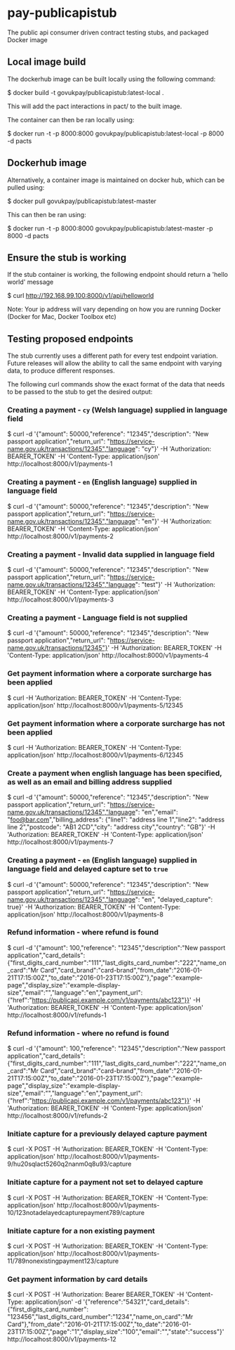 # pay-publicapistub
The public api consumer driven contract testing stubs, and packaged Docker image

## Local image build

The dockerhub image can be built locally using the following command:

$ docker build -t govukpay/publicapistub:latest-local .

This will add the pact interactions in pact/ to the built image.

The container can then be ran locally using:

$ docker run -t -p 8000:8000  govukpay/publicapistub:latest-local -p 8000 -d pacts

## Dockerhub image

Alternatively, a container image is maintained on docker hub, which can be pulled using:

$ docker pull govukpay/publicapistub:latest-master

This can then be ran using:

$ docker run -t -p 8000:8000  govukpay/publicapistub:latest-master -p 8000 -d pacts

## Ensure the stub is working

If the stub container is working, the following endpoint should return a 'hello world' message

$ curl http://192.168.99.100:8000/v1/api/helloworld

Note: Your ip address will vary depending on how you are running Docker (Docker for Mac, Docker Toolbox etc)

## Testing proposed endpoints

The stub currently uses a different path for every test endpoint variation. Future releases will allow the ability to call the same endpoint with varying data, to produce different responses.

The following curl commands show the exact format of the data that needs to be passed to the stub to get the desired output:

### Creating a payment - `cy` (Welsh language) supplied in language field

$ curl -d '{"amount": 50000,"reference": "12345","description": "New passport application","return_url": "https://service-name.gov.uk/transactions/12345","language": "cy"}' -H 'Authorization: BEARER_TOKEN' -H 'Content-Type: application/json' http://localhost:8000/v1/payments-1

### Creating a payment - `en` (English language) supplied in language field

$ curl -d '{"amount": 50000,"reference": "12345","description": "New passport application","return_url": "https://service-name.gov.uk/transactions/12345","language": "en"}' -H 'Authorization: BEARER_TOKEN' -H 'Content-Type: application/json' http://localhost:8000/v1/payments-2

### Creating a payment - Invalid data supplied in language field

$ curl -d '{"amount": 50000,"reference": "12345","description": "New passport application","return_url": "https://service-name.gov.uk/transactions/12345","language": "test"}' -H 'Authorization: BEARER_TOKEN' -H 'Content-Type: application/json' http://localhost:8000/v1/payments-3

### Creating a payment - Language field is not supplied

$ curl -d '{"amount": 50000,"reference": "12345","description": "New passport application","return_url": "https://service-name.gov.uk/transactions/12345"}' -H 'Authorization: BEARER_TOKEN' -H 'Content-Type: application/json' http://localhost:8000/v1/payments-4

### Get payment information where a corporate surcharge has been applied

$ curl -H 'Authorization: BEARER_TOKEN' -H 'Content-Type: application/json' http://localhost:8000/v1/payments-5/12345

### Get payment information where a corporate surcharge has not been applied

$ curl -H 'Authorization: BEARER_TOKEN' -H 'Content-Type: application/json' http://localhost:8000/v1/payments-6/12345

### Create a payment when english language has been specified, as well as an email and billing address supplied

$ curl -d '{"amount": 50000,"reference": "12345","description": "New passport application","return_url": "https://service-name.gov.uk/transactions/12345","language": "en","email": "foo@bar.com","billing_address": {"line1": "address line 1","line2": "address line 2","postcode": "AB1 2CD","city": "address city","country": "GB"}' -H 'Authorization: BEARER_TOKEN' -H 'Content-Type: application/json' http://localhost:8000/v1/payments-7

### Creating a payment - `en` (English language) supplied in language field and delayed capture set to `true`

$ curl -d '{"amount": 50000,"reference": "12345","description": "New passport application","return_url": "https://service-name.gov.uk/transactions/12345","language": "en", "delayed_capture": true}' -H 'Authorization: BEARER_TOKEN' -H 'Content-Type: application/json' http://localhost:8000/v1/payments-8

### Refund information - where refund is found

$ curl -d '{"amount": 100,"reference": "12345","description":"New passport application","card_details":{"first_digits_card_number":"111","last_digits_card_number":"222","name_on_card":"Mr Card","card_brand":"card-brand","from_date":"2016-01-21T17:15:00Z","to_date":"2016-01-23T17:15:00Z"},"page":"example-page","display_size":"example-display-size","email":"","language":"en","payment_url":{"href":"https://publicapi.example.com/v1/payments/abc123"}}' -H 'Authorization: BEARER_TOKEN' -H 'Content-Type: application/json' http://localhost:8000/v1/refunds-1 

### Refund information - where no refund is found

$ curl -d '{"amount": 100,"reference": "12345","description":"New passport application","card_details":{"first_digits_card_number":"111","last_digits_card_number":"222","name_on_card":"Mr Card","card_brand":"card-brand","from_date":"2016-01-21T17:15:00Z","to_date":"2016-01-23T17:15:00Z"},"page":"example-page","display_size":"example-display-size","email":"","language":"en","payment_url":{"href":"https://publicapi.example.com/v1/payments/abc123"}}' -H 'Authorization: BEARER_TOKEN' -H 'Content-Type: application/json' http://localhost:8000/v1/refunds-2 

### Initiate capture for a previously delayed capture payment

$ curl -X POST -H 'Authorization: BEARER_TOKEN' -H 'Content-Type: application/json' http://localhost:8000/v1/payments-9/hu20sqlact5260q2nanm0q8u93/capture

### Initiate capture for a payment not set to delayed capture

$ curl -X POST -H 'Authorization: BEARER_TOKEN' -H 'Content-Type: application/json' http://localhost:8000/v1/payments-10/123notadelayedcapturepayment789/capture

### Initiate capture for a non existing payment

$ curl -X POST -H 'Authorization: BEARER_TOKEN' -H 'Content-Type: application/json' http://localhost:8000/v1/payments-11/789nonexistingpayment123/capture

### Get payment information by card details

$ curl -X POST -H 'Authorization: Bearer BEARER_TOKEN' -H 'Content-Type: application/json'  -d '{"reference":"54321","card_details":{"first_digits_card_number": "123456","last_digits_card_number":"1234","name_on_card":"Mr Card"},"from_date":"2016-01-21T17:15:00Z","to_date":"2016-01-23T17:15:00Z","page":"1","display_size":"100","email":"","state":"success"}' http://localhost:8000/v1/payments-12
